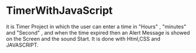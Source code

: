 # TimerWithJavaScript
it is Timer Project in which the user can enter a time in "Hours" , "minutes" and "Second" , and when the time expired then an Alert Message is showed on the Screen and the sound Start. It is done with Html,CSS and JAVASCRIPT.
